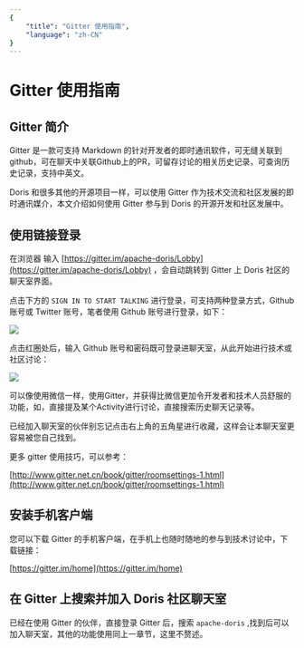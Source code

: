 ```yaml
---
{
    "title": "Gitter 使用指南",
    "language": "zh-CN"
}
---
```


# Gitter 使用指南

## Gitter 简介   
   
Gitter 是一款可支持 Markdown 的针对开发者的即时通讯软件，可无缝关联到 github，可在聊天中关联Github上的PR，可留存讨论的相关历史记录，可查询历史记录，支持中英文。
   
Doris 和很多其他的开源项目一样，可以使用 Gitter 作为技术交流和社区发展的即时通讯媒介，本文介绍如何使用 Gitter 参与到 Doris 的开源开发和社区发展中。

## 使用链接登录
   
在浏览器 输入 [https://gitter.im/apache-doris/Lobby](https://gitter.im/apache-doris/Lobby) ，会自动跳转到 Gitter 上 Doris 社区的聊天室界面。
    
点击下方的 `SIGN IN TO START TALKING` 进行登录，可支持两种登录方式，Github 账号或 Twitter 账号，笔者使用 Github 账号进行登录，如下：
     
![](/images/login-gitter1.png)
    
点击红圈处后，输入 Github 账号和密码既可登录进聊天室，从此开始进行技术或社区讨论：
      
![](/images/login-gitter2.png) 
       
可以像使用微信一样，使用Gitter，并获得比微信更加令开发者和技术人员舒服的功能，如，直接提及某个Activity进行讨论，直接搜索历史聊天记录等。
   
已经加入聊天室的伙伴别忘记点击右上角的五角星进行收藏，这样会让本聊天室更容易被您自己找到。

更多 gitter 使用技巧，可以参考：
   
[http://www.gitter.net.cn/book/gitter/roomsettings-1.html](http://www.gitter.net.cn/book/gitter/roomsettings-1.html)

## 安装手机客户端
   
您可以下载 Gitter 的手机客户端，在手机上也随时随地的参与到技术讨论中，下载链接：
   
[https://gitter.im/home](https://gitter.im/home)
   
## 在 Gitter 上搜索并加入 Doris 社区聊天室
   
已经在使用 Gitter 的伙伴，直接登录 Gitter 后，搜索 `apache-doris` ,找到后可以加入聊天室，其他的功能使用同上一章节，这里不赘述。
